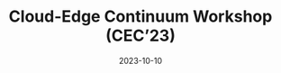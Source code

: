 ---
layout: default
modal-id: 2
date: 2023-10-10
title: Cloud-Edge Continuum Workshop (CEC’23)
img: CEC_Workshop_2023.png
alt: CloudStars Kick-off
project-date: January 2023
description: CLOUDSTARS Kick-off Meeting in Tarragona, with the presence of all partners.
---